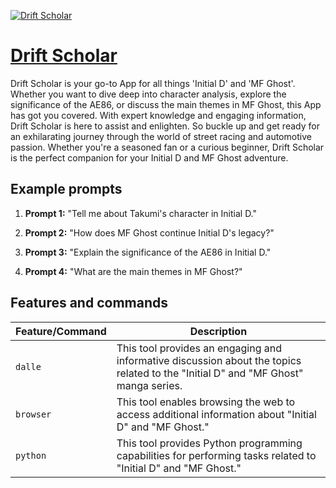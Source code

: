 [![Drift Scholar](https://files.oaiusercontent.com/file-Jz4Q504NllTQqfl4eMKkkX1m?se=2123-10-17T14%3A37%3A25Z&sp=r&sv=2021-08-06&sr=b&rscc=max-age%3D31536000%2C%20immutable&rscd=attachment%3B%20filename%3Db4278500-1d6e-4fbf-82bd-ebaaa223f9cc.png&sig=CnN7/d3u%2BLm2ySm7TP4a9SaymIVAJkF73QWE1nh8nzQ%3D)](https://chat.openai.com/g/g-Hr8m4OAAU-drift-scholar)

# [Drift Scholar](https://chat.openai.com/g/g-Hr8m4OAAU-drift-scholar)

Drift Scholar is your go-to App for all things 'Initial D' and 'MF Ghost'. Whether you want to dive deep into character analysis, explore the significance of the AE86, or discuss the main themes in MF Ghost, this App has got you covered. With expert knowledge and engaging information, Drift Scholar is here to assist and enlighten. So buckle up and get ready for an exhilarating journey through the world of street racing and automotive passion. Whether you're a seasoned fan or a curious beginner, Drift Scholar is the perfect companion for your Initial D and MF Ghost adventure.

## Example prompts

1. **Prompt 1:** "Tell me about Takumi's character in Initial D."

2. **Prompt 2:** "How does MF Ghost continue Initial D's legacy?"

3. **Prompt 3:** "Explain the significance of the AE86 in Initial D."

4. **Prompt 4:** "What are the main themes in MF Ghost?"

## Features and commands

| Feature/Command | Description |
| --- | --- |
| `dalle` | This tool provides an engaging and informative discussion about the topics related to the "Initial D" and "MF Ghost" manga series. |
| `browser` | This tool enables browsing the web to access additional information about "Initial D" and "MF Ghost." |
| `python` | This tool provides Python programming capabilities for performing tasks related to "Initial D" and "MF Ghost." |